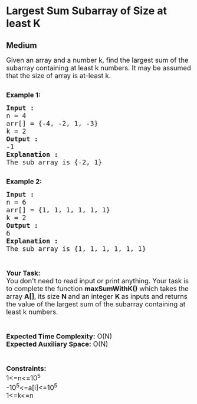 # Largest Sum Subarray of Size at least K
## Medium
<div class="problems_problem_content__Xm_eO"><p><span style="font-size:18px">Given an array and a number k, find the largest sum of the subarray containing at least k numbers. It may be assumed that the size of array is at-least k.</span><br>
&nbsp;</p>

<p><span style="font-size:18px"><strong>Example 1:</strong></span></p>

<pre><span style="font-size:18px"><strong>Input : 
</strong>n = 4
arr[] = {-4, -2, 1, -3}
k = 2
<strong>Output : </strong>
-1
<strong>Explanation :</strong>
The sub array is {-2, 1}</span></pre>

<div>&nbsp;</div>

<div><span style="font-size:18px"><strong>Example 2:</strong></span></div>

<pre><span style="font-size:18px"><strong>Input :
</strong>n = 6<strong> </strong>
arr[] = {1, 1, 1, 1, 1, 1}
k = 2
<strong>Output : </strong>
6
<strong>Explanation :</strong>
The sub array is {1, 1, 1, 1, 1, 1}</span>
</pre>

<p>&nbsp;</p>

<p><span style="font-size:18px"><strong>Your Task:&nbsp;&nbsp;</strong><br>
You don't need to read input or print anything. Your task is to complete the function&nbsp;<strong>maxSumWithK()</strong>&nbsp;which takes the array <strong>A[]</strong>, its size <strong>N </strong>and an integer <strong>K </strong>as inputs and returns the value of the largest sum of the subarray containing at least k numbers.</span></p>

<p>&nbsp;</p>

<p><span style="font-size:18px"><strong>Expected Time Complexity:</strong> O(N)<br>
<strong>Expected Auxiliary Space:</strong> O(N)</span></p>

<p>&nbsp;</p>

<p><span style="font-size:18px"><strong>Constraints:</strong><br>
1&lt;=n&lt;=10<sup>5</sup><br>
-10<sup>5</sup>&lt;=a[i]&lt;=10<sup>5</sup><br>
1&lt;=k&lt;=n</span></p>
</div>